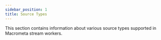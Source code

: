 ```yaml
---
sidebar_position: 1
title: Source Types
---
```


This section contains information about various source types supported in Macrometa stream workers.

<DocCardList />
